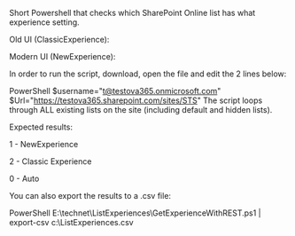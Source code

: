 Short Powershell that checks which SharePoint Online list has what experience setting.

 

Old UI (ClassicExperience):



Modern UI (NewExperience):



 

 

 

In order to run the script, download, open the file and edit the 2 lines below:

 

PowerShell
$username="t@testova365.onmicrosoft.com" 
$Url="https://testova365.sharepoint.com/sites/STS"
The script loops through ALL existing lists on the site (including default and hidden lists). 
 

Expected results:



 

 1 - NewExperience

2 - Classic Experience

0 - Auto

 

You can also export the results to a .csv file:

 

PowerShell
E:\technet\ListExperiences\GetExperienceWithREST.ps1  | export-csv c:\ListExperiences.csv
 
